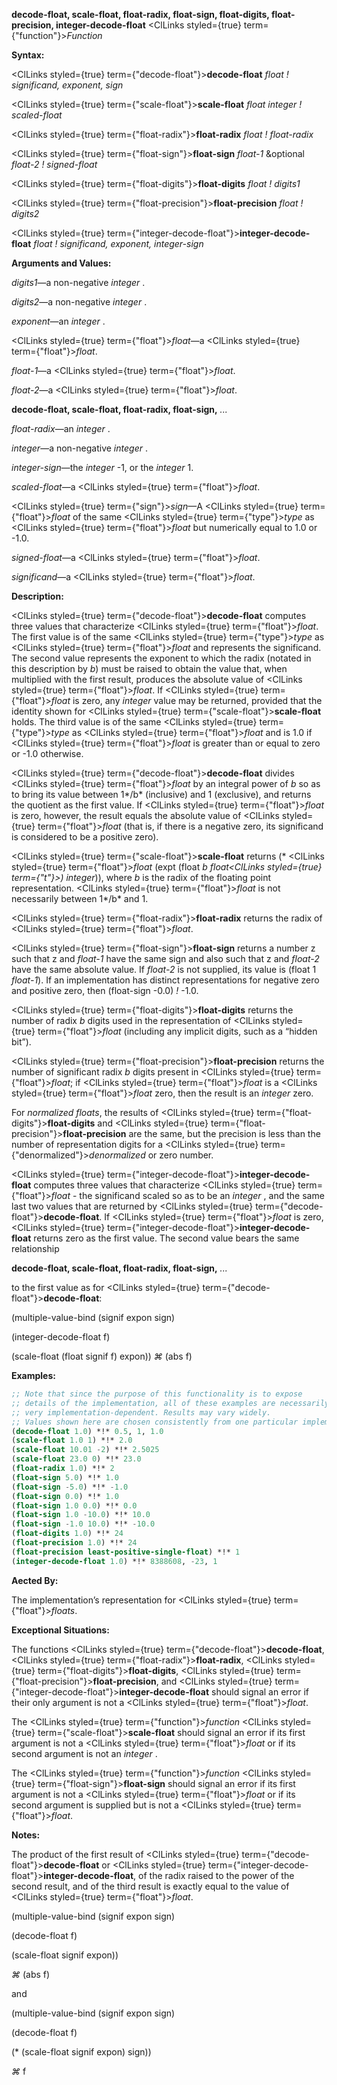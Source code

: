 **decode-float, scale-float, float-radix, float-sign, float-digits, float-precision, integer-decode-float** <ClLinks styled={true} term={"function"}><i>Function</i></ClLinks> 



**Syntax:** 



<ClLinks styled={true} term={"decode-float"}><b>decode-float</b></ClLinks> *float ! significand, exponent, sign* 



<ClLinks styled={true} term={"scale-float"}><b>scale-float</b></ClLinks> *float integer ! scaled-float* 



<ClLinks styled={true} term={"float-radix"}><b>float-radix</b></ClLinks> *float ! float-radix* 



<ClLinks styled={true} term={"float-sign"}><b>float-sign</b></ClLinks> *float-1* &amp;optional *float-2 ! signed-float* 



<ClLinks styled={true} term={"float-digits"}><b>float-digits</b></ClLinks> *float ! digits1* 



<ClLinks styled={true} term={"float-precision"}><b>float-precision</b></ClLinks> *float ! digits2* 



<ClLinks styled={true} term={"integer-decode-float"}><b>integer-decode-float</b></ClLinks> *float ! significand, exponent, integer-sign* 



**Arguments and Values:** 



*digits1*—a non-negative *integer* . 



*digits2*—a non-negative *integer* . 



*exponent*—an *integer* . 



<ClLinks styled={true} term={"float"}><i>float</i></ClLinks>—a <ClLinks styled={true} term={"float"}><i>float</i></ClLinks>. 



*float-1*—a <ClLinks styled={true} term={"float"}><i>float</i></ClLinks>. 



*float-2*—a <ClLinks styled={true} term={"float"}><i>float</i></ClLinks>. 







 



 



**decode-float, scale-float, float-radix, float-sign,** *...* 



*float-radix*—an *integer* . 



*integer*—a non-negative *integer* . 



*integer-sign*—the *integer* -1, or the *integer* 1. 



*scaled-float*—a <ClLinks styled={true} term={"float"}><i>float</i></ClLinks>. 



<ClLinks styled={true} term={"sign"}><i>sign</i></ClLinks>—A <ClLinks styled={true} term={"float"}><i>float</i></ClLinks> of the same <ClLinks styled={true} term={"type"}><i>type</i></ClLinks> as <ClLinks styled={true} term={"float"}><i>float</i></ClLinks> but numerically equal to 1.0 or -1.0. 



*signed-float*—a <ClLinks styled={true} term={"float"}><i>float</i></ClLinks>. 



*significand*—a <ClLinks styled={true} term={"float"}><i>float</i></ClLinks>. 



**Description:** 



<ClLinks styled={true} term={"decode-float"}><b>decode-float</b></ClLinks> computes three values that characterize <ClLinks styled={true} term={"float"}><i>float</i></ClLinks>. The first value is of the same <ClLinks styled={true} term={"type"}><i>type</i></ClLinks> as <ClLinks styled={true} term={"float"}><i>float</i></ClLinks> and represents the significand. The second value represents the exponent to which the radix (notated in this description by *b*) must be raised to obtain the value that, when multiplied with the first result, produces the absolute value of <ClLinks styled={true} term={"float"}><i>float</i></ClLinks>. If <ClLinks styled={true} term={"float"}><i>float</i></ClLinks> is zero, any *integer* value may be returned, provided that the identity shown for <ClLinks styled={true} term={"scale-float"}><b>scale-float</b></ClLinks> holds. The third value is of the same <ClLinks styled={true} term={"type"}><i>type</i></ClLinks> as <ClLinks styled={true} term={"float"}><i>float</i></ClLinks> and is 1.0 if <ClLinks styled={true} term={"float"}><i>float</i></ClLinks> is greater than or equal to zero or -1.0 otherwise. 



<ClLinks styled={true} term={"decode-float"}><b>decode-float</b></ClLinks> divides <ClLinks styled={true} term={"float"}><i>float</i></ClLinks> by an integral power of *b* so as to bring its value between 1*/b* (inclusive) and 1 (exclusive), and returns the quotient as the first value. If <ClLinks styled={true} term={"float"}><i>float</i></ClLinks> is zero, however, the result equals the absolute value of <ClLinks styled={true} term={"float"}><i>float</i></ClLinks> (that is, if there is a negative zero, its significand is considered to be a positive zero). 



<ClLinks styled={true} term={"scale-float"}><b>scale-float</b></ClLinks> returns (\* <ClLinks styled={true} term={"float"}><i>float</i></ClLinks> (expt (float *b float<ClLinks styled={true} term={"t"}><i>) </i></ClLinks>integer*)), where *b* is the radix of the floating point representation. <ClLinks styled={true} term={"float"}><i>float</i></ClLinks> is not necessarily between 1*/b* and 1. 



<ClLinks styled={true} term={"float-radix"}><b>float-radix</b></ClLinks> returns the radix of <ClLinks styled={true} term={"float"}><i>float</i></ClLinks>. 



<ClLinks styled={true} term={"float-sign"}><b>float-sign</b></ClLinks> returns a number z such that z and *float-1* have the same sign and also such that z and *float-2* have the same absolute value. If *float-2* is not supplied, its value is (float 1 *float-1*). If an implementation has distinct representations for negative zero and positive zero, then (float-sign -0.0) *!* -1.0. 



<ClLinks styled={true} term={"float-digits"}><b>float-digits</b></ClLinks> returns the number of radix *b* digits used in the representation of <ClLinks styled={true} term={"float"}><i>float</i></ClLinks> (including any implicit digits, such as a “hidden bit”). 



<ClLinks styled={true} term={"float-precision"}><b>float-precision</b></ClLinks> returns the number of significant radix *b* digits present in <ClLinks styled={true} term={"float"}><i>float</i></ClLinks>; if <ClLinks styled={true} term={"float"}><i>float</i></ClLinks> is a <ClLinks styled={true} term={"float"}><i>float</i></ClLinks> zero, then the result is an *integer* zero. 



For *normalized floats*, the results of <ClLinks styled={true} term={"float-digits"}><b>float-digits</b></ClLinks> and <ClLinks styled={true} term={"float-precision"}><b>float-precision</b></ClLinks> are the same, but the precision is less than the number of representation digits for a <ClLinks styled={true} term={"denormalized"}><i>denormalized</i></ClLinks> or zero number. 



<ClLinks styled={true} term={"integer-decode-float"}><b>integer-decode-float</b></ClLinks> computes three values that characterize <ClLinks styled={true} term={"float"}><i>float</i></ClLinks> - the significand scaled so as to be an *integer* , and the same last two values that are returned by <ClLinks styled={true} term={"decode-float"}><b>decode-float</b></ClLinks>. If <ClLinks styled={true} term={"float"}><i>float</i></ClLinks> is zero, <ClLinks styled={true} term={"integer-decode-float"}><b>integer-decode-float</b></ClLinks> returns zero as the first value. The second value bears the same relationship 







 



 



**decode-float, scale-float, float-radix, float-sign,** *...* 



to the first value as for <ClLinks styled={true} term={"decode-float"}><b>decode-float</b></ClLinks>: 



(multiple-value-bind (signif expon sign) 



(integer-decode-float f) 



(scale-float (float signif f) expon)) *⌘* (abs f) 



**Examples:**
```lisp
;; Note that since the purpose of this functionality is to expose 
;; details of the implementation, all of these examples are necessarily 
;; very implementation-dependent. Results may vary widely. 
;; Values shown here are chosen consistently from one particular implementation. (decode-float .5) *!* 0.5, 0, 1.0 
(decode-float 1.0) *!* 0.5, 1, 1.0 
(scale-float 1.0 1) *!* 2.0 
(scale-float 10.01 -2) *!* 2.5025 
(scale-float 23.0 0) *!* 23.0 
(float-radix 1.0) *!* 2 
(float-sign 5.0) *!* 1.0 
(float-sign -5.0) *!* -1.0 
(float-sign 0.0) *!* 1.0 
(float-sign 1.0 0.0) *!* 0.0 
(float-sign 1.0 -10.0) *!* 10.0 
(float-sign -1.0 10.0) *!* -10.0 
(float-digits 1.0) *!* 24 
(float-precision 1.0) *!* 24 
(float-precision least-positive-single-float) *!* 1 
(integer-decode-float 1.0) *!* 8388608, -23, 1 
```
**Aected By:** 



The implementation’s representation for <ClLinks styled={true} term={"float"}><i>floats</i></ClLinks>. 



**Exceptional Situations:** 



The functions <ClLinks styled={true} term={"decode-float"}><b>decode-float</b></ClLinks>, <ClLinks styled={true} term={"float-radix"}><b>float-radix</b></ClLinks>, <ClLinks styled={true} term={"float-digits"}><b>float-digits</b></ClLinks>, <ClLinks styled={true} term={"float-precision"}><b>float-precision</b></ClLinks>, and <ClLinks styled={true} term={"integer-decode-float"}><b>integer-decode-float</b></ClLinks> should signal an error if their only argument is not a <ClLinks styled={true} term={"float"}><i>float</i></ClLinks>. 



The <ClLinks styled={true} term={"function"}><i>function</i></ClLinks> <ClLinks styled={true} term={"scale-float"}><b>scale-float</b></ClLinks> should signal an error if its first argument is not a <ClLinks styled={true} term={"float"}><i>float</i></ClLinks> or if its second argument is not an *integer* . 



The <ClLinks styled={true} term={"function"}><i>function</i></ClLinks> <ClLinks styled={true} term={"float-sign"}><b>float-sign</b></ClLinks> should signal an error if its first argument is not a <ClLinks styled={true} term={"float"}><i>float</i></ClLinks> or if its second argument is supplied but is not a <ClLinks styled={true} term={"float"}><i>float</i></ClLinks>. 



**Notes:** 



The product of the first result of <ClLinks styled={true} term={"decode-float"}><b>decode-float</b></ClLinks> or <ClLinks styled={true} term={"integer-decode-float"}><b>integer-decode-float</b></ClLinks>, of the radix raised to the power of the second result, and of the third result is exactly equal to the value of <ClLinks styled={true} term={"float"}><i>float</i></ClLinks>. 



(multiple-value-bind (signif expon sign) 







 



 



(decode-float f) 



(scale-float signif expon)) 



*⌘* (abs f) 



and 



(multiple-value-bind (signif expon sign) 



(decode-float f) 



(\* (scale-float signif expon) sign)) 



*⌘* f 



